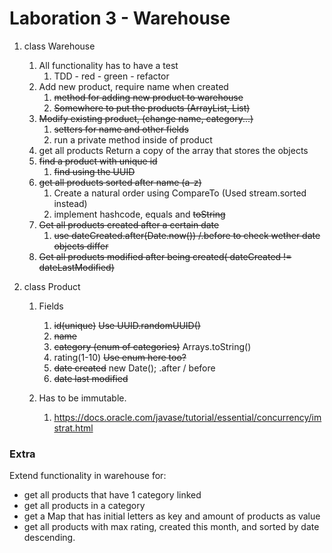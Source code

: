 # Laboration 3 - Warehouse

1. class Warehouse
    1. All functionality has to have a test
        1. TDD - red - green - refactor
    2. Add new product, require name when created
        1. ~~method for adding new product to warehouse~~
        2. ~~Somewhere to put the products (ArrayList, List)~~
    3. ~~Modify existing product, (change name, category...)~~
        1. ~~setters for name and other fields~~
        2. run a private method inside of product
    4. get all products
       Return a copy of the array that stores the objects
    5. ~~find a product with unique id~~
        1. ~~find using the UUID~~
    6. ~~get all products sorted after name (a-z)~~
        1. Create a natural order using CompareTo (Used stream.sorted instead)
        2. implement hashcode, equals and ~~toString~~
    7. ~~Get all products created after a certain date~~
        1. ~~use dateCreated.after(Date.now()) /.before to check wether date objects differ~~
    8. ~~Get all products modified after being created( dateCreated != dateLastModified)~~

2. class Product
    1. Fields
        1. ~~id(unique)~~
           ~~Use UUID.randomUUID()~~
        2. ~~name~~
        3. ~~category (enum of categories)~~
           Arrays.toString()
        4. rating(1-10)
           ~~Use enum here too?~~
        5. ~~date created~~
           new Date(); .after / before
        6. ~~date last modified~~

    2. Has to be immutable.
        1. https://docs.oracle.com/javase/tutorial/essential/concurrency/imstrat.html

### Extra

Extend functionality in warehouse for:

* get all products that have 1 category linked
* get all products in a category
* get a Map that has initial letters as key and amount of products as value
* get all products with max rating, created this month, and sorted by date descending.